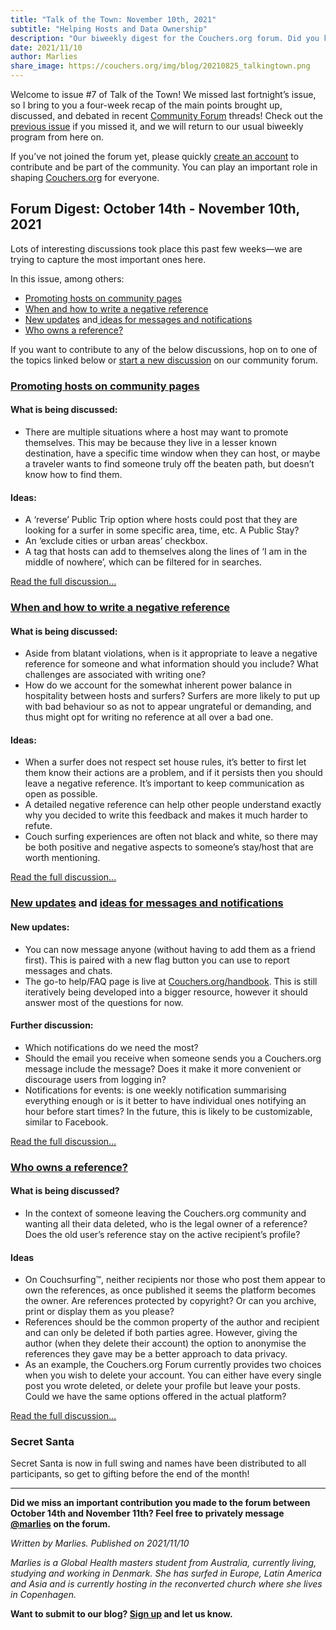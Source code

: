 ```yaml
---
title: "Talk of the Town: November 10th, 2021"
subtitle: "Helping Hosts and Data Ownership"
description: "Our biweekly digest for the Couchers.org forum. Did you know we have vibrant public discussions about couch surfing and the future of Couchers.org? Everyone is welcome to participate!"
date: 2021/11/10
author: Marlies
share_image: https://couchers.org/img/blog/20210825_talkingtown.png
---
```



Welcome to issue #7 of Talk of the Town! We missed last fortnight’s issue, so I bring to you a four-week recap of the main points brought up, discussed, and debated in recent [Community Forum](https://community.couchers.org/) threads! Check out the [previous issue](https://couchers.org/blog/2021/10/13/talk-of-the-town/) if you missed it, and we will return to our usual biweekly program from here on.

If you’ve not joined the forum yet, please quickly [create an account](https://community.couchers.org/) to contribute and be part of the community. You can play an important role in shaping [Couchers.org](https://couchers.org/) for everyone.


## **Forum Digest: October 14th - November 10th, 2021**

Lots of interesting discussions took place this past few weeks—we are trying to capture the most important ones here. 

In this issue, among others:



* [Promoting hosts on community pages ](https://community.couchers.org/t/promoting-hosts-on-community-pages/)
* [When and how to write a negative reference](https://community.couchers.org/t/when-and-how-to-write-a-negative-reference/)
* [New updates](https://community.couchers.org/t/you-can-now-message-anyone/) and[ ideas for messages and notifications](https://community.couchers.org/t/which-notifications-do-we-need-the-most/)
* [Who owns a reference?](https://community.couchers.org/t/whose-is-a-reference/)

If you want to contribute to any of the below discussions, hop on to one of the topics linked below or [start a new discussion](https://community.couchers.org/) on our community forum. 


### **[Promoting hosts on community pages](https://community.couchers.org/t/promoting-hosts-on-community-pages/)**


#### **What is being discussed:**



* There are multiple situations where a host may want to promote themselves. This may be because they live in a lesser known destination, have a specific time window when they can host, or maybe a traveler wants to find someone truly off the beaten path, but doesn’t know how to find them.

#### **Ideas:**



* A ‘reverse’ Public Trip option where hosts could post that they are looking for a surfer in some specific area, time, etc. A Public Stay?
* An ‘exclude cities or urban areas’ checkbox.
* A tag that hosts can add to themselves along the lines of ‘I am in the middle of nowhere’, which can be filtered for in searches.

[Read the full discussion...](https://community.couchers.org/t/promoting-hosts-on-community-pages/)


### **[When and how to write a negative reference](https://community.couchers.org/t/when-and-how-to-write-a-negative-reference/)**


#### **What is being discussed:**



* Aside from blatant violations, when is it appropriate to leave a negative reference for someone and what information should you include? What challenges are associated with writing one?
* How do we account for the somewhat inherent power balance in hospitality between hosts and surfers? Surfers are more likely to put up with bad behaviour so as not to appear ungrateful or demanding, and thus might opt for writing no reference at all over a bad one. 


#### **Ideas:**



* When a surfer does not respect set house rules, it’s better to first let them know their actions are a problem, and if it persists then you should leave a negative reference. It’s important to keep communication as open as possible. 
* A detailed negative reference can help other people understand exactly why you decided to write this feedback and makes it much harder to refute.
* Couch surfing experiences are often not black and white, so there may be both positive and negative aspects to someone’s stay/host that are worth mentioning. 

[Read the full discussion...](https://community.couchers.org/t/when-and-how-to-write-a-negative-reference/)


### **[New updates](https://community.couchers.org/t/you-can-now-message-anyone/) and [ideas for messages and notifications](https://community.couchers.org/t/which-notifications-do-we-need-the-most/)**


#### **New updates:**



* You can now message anyone (without having to add them as a friend first). This is paired with a new flag button you can use to report messages and chats.
* The go-to help/FAQ page is live at [Couchers.org/handbook](https://couchers.org/handbook/). This is still iteratively being developed into a bigger resource, however it should answer most of the questions for now.


#### **Further discussion:**



* Which notifications do we need the most?
* Should the email you receive when someone sends you a Couchers.org message include the message? Does it make it more convenient or discourage users from logging in?
* Notifications for events: is one weekly notification summarising everything enough or is it better to have individual ones notifying an hour before start times? In the future, this is likely to be customizable, similar to Facebook. 

[Read the full discussion…](https://community.couchers.org/t/which-notifications-do-we-need-the-most/)


### **[Who owns a reference?](https://community.couchers.org/t/whose-is-a-reference/)**


#### **What is being discussed?**



* In the context of someone leaving the Couchers.org community and wanting all their data deleted, who is the legal owner of a reference? Does the old user’s reference stay on the active recipient’s profile?


#### **Ideas**



* On Couchsurfing™, neither recipients nor those who post them appear to own the references, as once published it seems the platform becomes the owner. Are references protected by copyright? Or can you archive, print or display them as you please?
* References should be the common property of the author and recipient and can only be deleted if both parties agree. However, giving the author (when they delete their account) the option to anonymise the references they gave may be a better approach to data privacy.
* As an example, the Couchers.org Forum currently provides two choices when you wish to delete your account. You can either have every single post you wrote deleted, or delete your profile but leave your posts. Could we have the same options offered in the actual platform?

[Read the full discussion...](https://community.couchers.org/t/whose-is-a-reference/)


### **Secret Santa**

Secret Santa is now in full swing and names have been distributed to all participants, so get to gifting before the end of the month!

_______________________________________________

**Did we miss an important contribution you made to the forum between October 14th and November 11th? Feel free to privately message [@marlies](https://community.couchers.org/u/marlies) on the forum.**

_Written by Marlies. Published on 2021/11/10_

_Marlies is a Global Health masters student from Australia, currently living, studying and working in Denmark. She has surfed in Europe, Latin America and Asia and is currently hosting in the reconverted church where she lives in Copenhagen._

**Want to submit to our blog? [Sign up](https://couchers.org/volunteer/) and let us know.**
